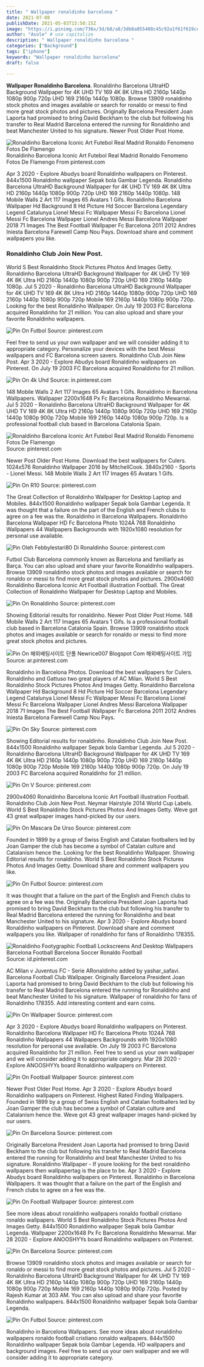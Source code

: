 ```yaml
---
title: " Wallpaper ronaldinho barcelona "
date: 2021-07-08
publishDate: 2021-05-03T15:50:15Z
image: "https://i.pinimg.com/736x/3d/b8/a8/3db8a855408c45c92a1f61f619ce4693.jpg"
author: "Asole" # use capitalize
description: " Wallpaper ronaldinho barcelona "
categories: ["Background"]
tags: ["iphone"]
keywords: "Wallpaper ronaldinho barcelona"
draft: false

---
```



**Wallpaper Ronaldinho Barcelona**. Ronaldinho Barcelona UltraHD Background Wallpaper for 4K UHD TV 169 4K 8K Ultra HD 2160p 1440p 1080p 900p 720p UHD 169 2160p 1440p 1080p. Browse 13909 ronaldinho stock photos and images available or search for ronaldo or messi to find more great stock photos and pictures. Originally Barcelona President Joan Laporta had promised to bring David Beckham to the club but following his transfer to Real Madrid Barcelona entered the running for Ronaldinho and beat Manchester United to his signature. Newer Post Older Post Home.

![Ronaldinho Barcelona Iconic Art Futebol Real Madrid Ronaldo Fenomeno Fotos De Flamengo](https://i.pinimg.com/originals/15/3f/99/153f995bf8628e8e417b2ba12abc4be2.jpg "Ronaldinho Barcelona Iconic Art Futebol Real Madrid Ronaldo Fenomeno Fotos De Flamengo")
Ronaldinho Barcelona Iconic Art Futebol Real Madrid Ronaldo Fenomeno Fotos De Flamengo From pinterest.com


Apr 3 2020 - Explore Abudys board Ronaldinho wallpapers on Pinterest. 844x1500 Ronaldinho wallpaper Sepak bola Gambar Legenda. Ronaldinho Barcelona UltraHD Background Wallpaper for 4K UHD TV 169 4K 8K Ultra HD 2160p 1440p 1080p 900p 720p UHD 169 2160p 1440p 1080p. 148 Mobile Walls 2 Art 117 Images 65 Avatars 1 Gifs. Ronaldinho Barcelona Wallpaper Hd Background 8 Hd Picture Hd Soccer Barcelona Legendary Legend Catalunya Lionel Messi Fc Wallpaper Messi Fc Barcelona Lionel Messi Fc Barcelona Wallpaper Lionel Andres Messi Barcelona Wallpaper 2018 71 Images The Best Football Wallpaper Fc Barcelona 2011 2012 Andres Iniesta Barcelona Farewell Camp Nou Pays. Download share and comment wallpapers you like.

### Ronaldinho Club Join New Post.

World S Best Ronaldinho Stock Pictures Photos And Images Getty. Ronaldinho Barcelona UltraHD Background Wallpaper for 4K UHD TV 169 4K 8K Ultra HD 2160p 1440p 1080p 900p 720p UHD 169 2160p 1440p 1080p. Jul 5 2020 - Ronaldinho Barcelona UltraHD Background Wallpaper for 4K UHD TV 169 4K 8K Ultra HD 2160p 1440p 1080p 900p 720p UHD 169 2160p 1440p 1080p 900p 720p Mobile 169 2160p 1440p 1080p 900p 720p. Looking for the best Ronaldinho Wallpaper. On July 19 2003 FC Barcelona acquired Ronaldinho for 21 million. You can also upload and share your favorite Ronaldinho wallpapers.


![Pin On Futbol](https://i.pinimg.com/736x/80/2a/75/802a75ac64a449bb4816006c5bd906b1.jpg "Pin On Futbol")
Source: pinterest.com

Feel free to send us your own wallpaper and we will consider adding it to appropriate category. Personalize your devices with the best Messi wallpapers and FC Barcelona screen savers. Ronaldinho Club Join New Post. Apr 3 2020 - Explore Abudys board Ronaldinho wallpapers on Pinterest. On July 19 2003 FC Barcelona acquired Ronaldinho for 21 million.

![Pin On 4k Uhd](https://i.pinimg.com/564x/7e/8f/bf/7e8fbf02865d4c04435a5c89b8d727a2.jpg "Pin On 4k Uhd")
Source: in.pinterest.com

148 Mobile Walls 2 Art 117 Images 65 Avatars 1 Gifs. Ronaldinho in Barcelona Wallpapers. Wallpaper 2200x1648 Px Fc Barcelona Ronaldinho Mewarnai. Jul 5 2020 - Ronaldinho Barcelona UltraHD Background Wallpaper for 4K UHD TV 169 4K 8K Ultra HD 2160p 1440p 1080p 900p 720p UHD 169 2160p 1440p 1080p 900p 720p Mobile 169 2160p 1440p 1080p 900p 720p. Is a professional football club based in Barcelona Catalonia Spain.

![Ronaldinho Barcelona Iconic Art Futebol Real Madrid Ronaldo Fenomeno Fotos De Flamengo](https://i.pinimg.com/originals/15/3f/99/153f995bf8628e8e417b2ba12abc4be2.jpg "Ronaldinho Barcelona Iconic Art Futebol Real Madrid Ronaldo Fenomeno Fotos De Flamengo")
Source: pinterest.com

Newer Post Older Post Home. Download the best wallpapers for Culers. 1024x576 Ronaldinho Wallpaper 2016 by MitchellCook. 3840x2160 - Sports - Lionel Messi. 148 Mobile Walls 2 Art 117 Images 65 Avatars 1 Gifs.

![Pin On R10](https://i.pinimg.com/736x/43/d1/f6/43d1f6aef812ce922f925ff63be808f1.jpg "Pin On R10")
Source: pinterest.com

The Great Collection of Ronaldinho Wallpaper for Desktop Laptop and Mobiles. 844x1500 Ronaldinho wallpaper Sepak bola Gambar Legenda. It was thought that a failure on the part of the English and French clubs to agree on a fee was the. Ronaldinho in Barcelona Wallpapers. Ronaldinho Barcelona Wallpaper HD Fc Barcelona Photo 1024Ã 768 Ronaldinho Wallpapers 44 Wallpapers Backgrounds with 1920x1080 resolution for personal use available.

![Pin Oleh Febbylestari80 Di Ronaldinho](https://i.pinimg.com/originals/1c/f6/08/1cf608ce7170508df56b3bd223aa3959.jpg "Pin Oleh Febbylestari80 Di Ronaldinho")
Source: pinterest.com

Futbol Club Barcelona commonly known as Barcelona and familiarly as Barça. You can also upload and share your favorite Ronaldinho wallpapers. Browse 13909 ronaldinho stock photos and images available or search for ronaldo or messi to find more great stock photos and pictures. 2900x4060 Ronaldinho Barcelona Iconic Art Football illustration Football. The Great Collection of Ronaldinho Wallpaper for Desktop Laptop and Mobiles.

![Pin On Ronaldinho](https://i.pinimg.com/736x/d4/f1/c7/d4f1c723bed2afd27e5a111ecba896d0.jpg "Pin On Ronaldinho")
Source: pinterest.com

Showing Editorial results for ronaldinho. Newer Post Older Post Home. 148 Mobile Walls 2 Art 117 Images 65 Avatars 1 Gifs. Is a professional football club based in Barcelona Catalonia Spain. Browse 13909 ronaldinho stock photos and images available or search for ronaldo or messi to find more great stock photos and pictures.

![Pin On 해외배팅사이트 단폴 Newrice007 Blogspot Com 해외배팅사이트 가입](https://i.pinimg.com/originals/99/c4/14/99c4146723ff5a1cb0041e9552eac891.jpg "Pin On 해외배팅사이트 단폴 Newrice007 Blogspot Com 해외배팅사이트 가입")
Source: ar.pinterest.com

Ronaldinho in Barcelona Photos. Download the best wallpapers for Culers. Ronaldinho and Gattuso two great players of AC Milan. World S Best Ronaldinho Stock Pictures Photos And Images Getty. Ronaldinho Barcelona Wallpaper Hd Background 8 Hd Picture Hd Soccer Barcelona Legendary Legend Catalunya Lionel Messi Fc Wallpaper Messi Fc Barcelona Lionel Messi Fc Barcelona Wallpaper Lionel Andres Messi Barcelona Wallpaper 2018 71 Images The Best Football Wallpaper Fc Barcelona 2011 2012 Andres Iniesta Barcelona Farewell Camp Nou Pays.

![Pin On Sky](https://i.pinimg.com/736x/a7/69/e4/a769e47a7c20d706404f7ecdea6cb930.jpg "Pin On Sky")
Source: pinterest.com

Showing Editorial results for ronaldinho. Ronaldinho Club Join New Post. 844x1500 Ronaldinho wallpaper Sepak bola Gambar Legenda. Jul 5 2020 - Ronaldinho Barcelona UltraHD Background Wallpaper for 4K UHD TV 169 4K 8K Ultra HD 2160p 1440p 1080p 900p 720p UHD 169 2160p 1440p 1080p 900p 720p Mobile 169 2160p 1440p 1080p 900p 720p. On July 19 2003 FC Barcelona acquired Ronaldinho for 21 million.

![Pin On V](https://i.pinimg.com/736x/97/1b/7f/971b7f0f5b9859f846d67eeffcf3dae8.jpg "Pin On V")
Source: pinterest.com

2900x4060 Ronaldinho Barcelona Iconic Art Football illustration Football. Ronaldinho Club Join New Post. Neymar Hairstyle 2014 World Cup Labels. World S Best Ronaldinho Stock Pictures Photos And Images Getty. Weve got 43 great wallpaper images hand-picked by our users.

![Pin On Mascara De Urso](https://i.pinimg.com/originals/47/7c/e3/477ce32716ab85bdd4502ef99d32732a.jpg "Pin On Mascara De Urso")
Source: pinterest.com

Founded in 1899 by a group of Swiss English and Catalan footballers led by Joan Gamper the club has become a symbol of Catalan culture and Catalanism hence the. Looking for the best Ronaldinho Wallpaper. Showing Editorial results for ronaldinho. World S Best Ronaldinho Stock Pictures Photos And Images Getty. Download share and comment wallpapers you like.

![Pin On Futbol](https://i.pinimg.com/736x/7a/db/74/7adb74b3dd81109e4a31832a4fce29bb.jpg "Pin On Futbol")
Source: pinterest.com

It was thought that a failure on the part of the English and French clubs to agree on a fee was the. Originally Barcelona President Joan Laporta had promised to bring David Beckham to the club but following his transfer to Real Madrid Barcelona entered the running for Ronaldinho and beat Manchester United to his signature. Apr 3 2020 - Explore Abudys board Ronaldinho wallpapers on Pinterest. Download share and comment wallpapers you like. Wallpaper of ronaldinho for fans of Ronaldinho 178355.

![Ronaldinho Footygraphic Football Lockscreens And Desktop Wallpapers Barcelona Football Barcelona Soccer Ronaldo Football](https://i.pinimg.com/originals/a5/0a/90/a50a90f88683bde1b89c65310529c163.png "Ronaldinho Footygraphic Football Lockscreens And Desktop Wallpapers Barcelona Football Barcelona Soccer Ronaldo Football")
Source: id.pinterest.com

AC Milan v Juventus FC - Serie ARonaldinho added by yashar_safavi. Barcelona Football Club Wallpaper. Originally Barcelona President Joan Laporta had promised to bring David Beckham to the club but following his transfer to Real Madrid Barcelona entered the running for Ronaldinho and beat Manchester United to his signature. Wallpaper of ronaldinho for fans of Ronaldinho 178355. Add interesting content and earn coins.

![Pin On Wallpaper](https://i.pinimg.com/originals/31/12/be/3112becfd0e7990cd3b14b6ea5dee2b1.jpg "Pin On Wallpaper")
Source: pinterest.com

Apr 3 2020 - Explore Abudys board Ronaldinho wallpapers on Pinterest. Ronaldinho Barcelona Wallpaper HD Fc Barcelona Photo 1024Ã 768 Ronaldinho Wallpapers 44 Wallpapers Backgrounds with 1920x1080 resolution for personal use available. On July 19 2003 FC Barcelona acquired Ronaldinho for 21 million. Feel free to send us your own wallpaper and we will consider adding it to appropriate category. Mar 28 2020 - Explore ANOOSHYYs board Ronaldinho wallpapers on Pinterest.

![Pin On Football Wallpaper](https://i.pinimg.com/736x/49/51/8f/49518f3a5712ace9fa0926bd1b12f026.jpg "Pin On Football Wallpaper")
Source: pinterest.com

Newer Post Older Post Home. Apr 3 2020 - Explore Abudys board Ronaldinho wallpapers on Pinterest. Highest Rated Finding Wallpapers. Founded in 1899 by a group of Swiss English and Catalan footballers led by Joan Gamper the club has become a symbol of Catalan culture and Catalanism hence the. Weve got 43 great wallpaper images hand-picked by our users.

![Pin On Barcelona](https://i.pinimg.com/736x/83/00/f8/8300f8c89af341866c965bfb9c82f0dd.jpg "Pin On Barcelona")
Source: pinterest.com

Originally Barcelona President Joan Laporta had promised to bring David Beckham to the club but following his transfer to Real Madrid Barcelona entered the running for Ronaldinho and beat Manchester United to his signature. Ronaldinho Wallpaper - If youre looking for the best ronaldinho wallpapers then wallpapertag is the place to be. Apr 3 2020 - Explore Abudys board Ronaldinho wallpapers on Pinterest. Ronaldinho in Barcelona Wallpapers. It was thought that a failure on the part of the English and French clubs to agree on a fee was the.

![Pin On Football Wallpaper](https://i.pinimg.com/originals/c5/0c/c9/c50cc98d852e252ce91edc112e9ca1bd.png "Pin On Football Wallpaper")
Source: pinterest.com

See more ideas about ronaldinho wallpapers ronaldo football cristiano ronaldo wallpapers. World S Best Ronaldinho Stock Pictures Photos And Images Getty. 844x1500 Ronaldinho wallpaper Sepak bola Gambar Legenda. Wallpaper 2200x1648 Px Fc Barcelona Ronaldinho Mewarnai. Mar 28 2020 - Explore ANOOSHYYs board Ronaldinho wallpapers on Pinterest.

![Pin On Barcelona](https://i.pinimg.com/736x/b1/b3/b8/b1b3b8e1921d9c5906d750a5fc93d75c.jpg "Pin On Barcelona")
Source: pinterest.com

Browse 13909 ronaldinho stock photos and images available or search for ronaldo or messi to find more great stock photos and pictures. Jul 5 2020 - Ronaldinho Barcelona UltraHD Background Wallpaper for 4K UHD TV 169 4K 8K Ultra HD 2160p 1440p 1080p 900p 720p UHD 169 2160p 1440p 1080p 900p 720p Mobile 169 2160p 1440p 1080p 900p 720p. Posted by Rajesh Kumar at 303 AM. You can also upload and share your favorite Ronaldinho wallpapers. 844x1500 Ronaldinho wallpaper Sepak bola Gambar Legenda.

![Pin On Futbol](https://i.pinimg.com/736x/3d/b8/a8/3db8a855408c45c92a1f61f619ce4693.jpg "Pin On Futbol")
Source: pinterest.com

Ronaldinho in Barcelona Wallpapers. See more ideas about ronaldinho wallpapers ronaldo football cristiano ronaldo wallpapers. 844x1500 Ronaldinho wallpaper Sepak bola Gambar Legenda. HD wallpapers and background images. Feel free to send us your own wallpaper and we will consider adding it to appropriate category.


